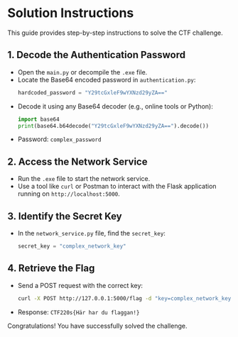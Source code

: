 # Solution Instructions

This guide provides step-by-step instructions to solve the CTF challenge.

## 1. **Decode the Authentication Password**

- Open the `main.py` or decompile the `.exe` file.
- Locate the Base64 encoded password in `authentication.py`:
  ```python
  hardcoded_password = "Y29tcGxleF9wYXNzd29yZA=="
  ```
- Decode it using any Base64 decoder (e.g., online tools or Python):
  ```python
  import base64
  print(base64.b64decode("Y29tcGxleF9wYXNzd29yZA==").decode())
  ```
- Password: `complex_password`

## 2. **Access the Network Service**

- Run the `.exe` file to start the network service.
- Use a tool like `curl` or Postman to interact with the Flask application running on `http://localhost:5000`.

## 3. **Identify the Secret Key**

- In the `network_service.py` file, find the `secret_key`:
  ```python
  secret_key = "complex_network_key"
  ```

## 4. **Retrieve the Flag**

- Send a POST request with the correct key:
  ```bash
  curl -X POST http://127.0.0.1:5000/flag -d "key=complex_network_key"
  ```
- Response: `CTF220s{Här har du flaggan!}`

Congratulations! You have successfully solved the challenge.
